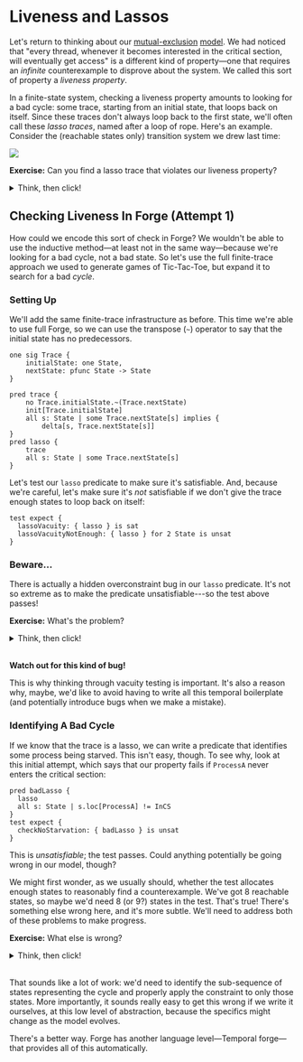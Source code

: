 # Liveness and Lassos

Let's return to thinking about our [mutual-exclusion](../relations/sets-induction-mutex.md) [model](../relations/sets-beyond-assertions.md). We had noticed that "every thread, whenever it becomes interested in the critical section, will eventually get access" is a different kind of property&mdash;one that requires an _infinite_ counterexample to disprove about the system. We called this sort of property a _liveness property_.

In a finite-state system, checking a liveness property amounts to looking for a bad cycle: some trace, starting from an initial state, that loops back on itself. Since these traces don't always loop back to the first state, we'll often call these _lasso traces_, named after a loop of rope. Here's an example. Consider the (reachable states only) transition system we drew last time:

![](https://i.imgur.com/EPMcgrl.png)

**Exercise:** Can you find a lasso trace that violates our liveness property?

<details>
<summary>Think, then click!</summary>
Here's one of them: 
    
* $(Un, 0, Un, 0)$; then
* $(Un, 0, W, 1)$; then
* $(Un, 0, C, 1)$; then back to
* $(Un, 0, Un, 0)$.
    
This lasso trace _does_ just happen to loop back to its first state. It shows the second process executing forever, and the first process remains uninterested forever. 

Is this good or bad? It depends on how we write the property, and what we mean when we write it. If we want to say that no process can _WAIT_ forever, then maybe this is OK. (Or is it?)
    
</details>

## Checking Liveness In Forge (Attempt 1)

How could we encode this sort of check in Forge? We wouldn't be able to use the inductive method&mdash;at least not in the same way&mdash;because we're looking for a bad cycle, not a bad state. So let's use the full finite-trace approach we used to generate games of Tic-Tac-Toe, but expand it to search for a bad _cycle_.

### Setting Up

We'll add the same finite-trace infrastructure as before. This time we're able to use full Forge, so we can use the transpose (`~`) operator to say that the initial state has no predecessors.

```alloy
one sig Trace {
    initialState: one State,
    nextState: pfunc State -> State
}

pred trace {
    no Trace.initialState.~(Trace.nextState)
    init[Trace.initialState]
    all s: State | some Trace.nextState[s] implies {
        delta[s, Trace.nextState[s]]
}
pred lasso {
    trace
    all s: State | some Trace.nextState[s]
}
```

Let's test our `lasso` predicate to make sure it's satisfiable. And, because we're careful, let's make sure it's _not_ satisfiable if we don't give the trace enough states to loop back on itself:

```alloy
test expect {
  lassoVacuity: { lasso } is sat
  lassoVacuityNotEnough: { lasso } for 2 State is unsat
}
```

### Beware...

There is actually a hidden overconstraint bug in our `lasso` predicate. It's not so extreme as to make the predicate unsatisfiable---so the test above passes! 

**Exercise:** What's the problem?

<details>
<summary>Think, then click!</summary>

We said that the initial state has no predecessor. This will prevent the lasso from looping back to the start&mdash;it must always have some states before the cycle begins. If the bug we're looking for always manifests as a loop back to the starting state, we would be **lulled into a false sense of success** by Forge, because it would fail to find the counterexample.

In fact, this would be a problem in the current model, since the counterexample we'd like to find does loop back to the original state.
    
</details>
</br>

**Watch out for this kind of bug!**

This is why thinking through vacuity testing is important. It's also a reason why, maybe, we'd like to avoid having to write all this temporal boilerplate (and potentially introduce bugs when we make a mistake).

### Identifying A Bad Cycle

If we know that the trace is a lasso, we can write a predicate that identifies some process being starved. This isn't easy, though. To see why, look at this initial attempt, which says that our property fails if `ProcessA` never enters the critical section:

```alloy
pred badLasso {
  lasso
  all s: State | s.loc[ProcessA] != InCS
}
test expect {
  checkNoStarvation: { badLasso } is unsat
}

```

This is _unsatisfiable_; the test passes. Could anything potentially be going wrong in our model, though?

We might first wonder, as we usually should, whether the test allocates enough states to reasonably find a counterexample. We've got 8 reachable states, so maybe we'd need 8 (or 9?) states in the test. That's true! There's something else wrong here, and it's more subtle. We'll need to address both of these problems to make progress. 

**Exercise:** What else is wrong?

<details>
<summary>Think, then click!</summary>

The `badLasso` predicate wouldn't hold true if the system allowed `ProcessA` to enter the critical section _once_ (and only once). We want `ProcessA` to be able to get access (eventually) whenever it needs that access. That is, we need to say that the _loop_ of the lasso contains no states where `ProcessA` is in the critical section, no matter what happens before the cycle starts.    
    
</details>
</br>

That sounds like a lot of work: we'd need to identify the sub-sequence of states representing the cycle and properly apply the constraint to only those states. More importantly, it sounds really easy to get this wrong if we write it ourselves, at this low level of abstraction, because the specifics might change as the model evolves. 

There's a better way. Forge has another language level&mdash;Temporal forge&mdash;that provides all of this automatically. 
